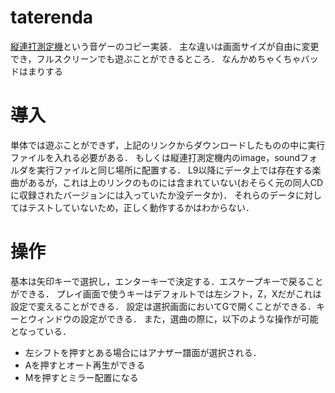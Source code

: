 # taterenda
[縦連打測定機](http://ucn.tokonats.net/software/taterenda/)という音ゲーのコピー実装．
主な違いは画面サイズが自由に変更でき，フルスクリーンでも遊ぶことができるところ．
なんかめちゃくちゃバッドはまりする

# 導入
単体では遊ぶことができず，上記のリンクからダウンロードしたものの中に実行ファイルを入れる必要がある．
もしくは縦連打測定機内のimage，soundフォルダを実行ファイルと同じ場所に配置する．
L9以降にデータ上では存在する楽曲があるが，これは上のリンクのものには含まれていない(おそらく元の同人CDに収録されたバージョンには入っていたか没データか)．
それらのデータに対してはテストしていないため，正しく動作するかはわからない．

# 操作
基本は矢印キーで選択し，エンターキーで決定する．エスケープキーで戻ることができる．
プレイ画面で使うキーはデフォルトでは左シフト，Z，Xだがこれは設定で変えることができる．
設定は選択画面においてGで開くことができる．キーとウィンドウの設定ができる．
また，選曲の際に，以下のような操作が可能となっている．
- 左シフトを押すとある場合にはアナザー譜面が選択される．
- Aを押すとオート再生ができる
- Mを押すとミラー配置になる